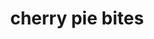 ---
id: 593044f844e3ce00113dfb55
servings: 16 pie bites
notes: 'make sure the rolls are cooked all the way. you dont want to bite into these and still have some of the crescent roll be doughy and not totally baked.
they should be fairly firm to the touch and have nice; tan­/brown tops.
they appeared done at the 12 minute mark but i let them go just a bit longer (14 mins total) to make sure they were totally done.'
directions: 'preheat oven to 375f degrees
spray regular muffin tin with nonstick cooking spray
unroll individual crescent roll dough pieces and lay them in individual tins
put the widest bit of the dough in the bottom. you may have to do this in two batches if you only have the one muffin tin
scoop (3-4 heaping tablespoons) pie filling into each crescent roll dough piece (be generous with the pie filling its okay if a little seeps out during baking) start folding the dough around the filling as best you can (the filling doesnt have to be totally covered) bake for about 13-­14 minutes for the glaze: in a bowl whisk together powdered sugar and milk until it is smooth and reaches a desired consistency with a spoon drizzle glaze over the warm bites'
ingredients: '1 (21 oz.) can cherry pie filling
2 tubes crescent roll dough
1 cup powdered sugar
1­2 tbsp. milk'
rating: 4
ease: easy
category: dessert
href: 'https://www.thecountrycook.net/2013/08/cherry-pie-bites.html_a5y_p=2733623'
totalTime: 30 min
cookTime: 15 min
prepTime: 15 min
title: cherry pie bites
path: /cherry-pie-bites
---